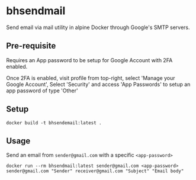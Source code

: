 # bhsendmail
Send email via mail utility in alpine Docker through Google's SMTP servers.

## Pre-requisite
Requires an App password to be setup for Google Account with 2FA enabled.

Once 2FA is enabled, visit profile from top-right, select 'Manage your Google Account', Select 'Security' and access 'App Passwords' to setup an app password of type 'Other'

## Setup
```
docker build -t bhsendemail:latest .
```

## Usage
Send an email from `sender@gmail.com` with a specific `<app-password>`
```
docker run --rm bhsendmail:latest sender@gmail.com <app-password> sender@gmail.com "Sender" receiver@gmail.com "Subject" "Email body"
```
